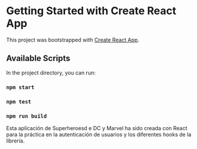 # Getting Started with Create React App

This project was bootstrapped with [Create React App](https://github.com/facebook/create-react-app).

## Available Scripts

In the project directory, you can run:

### `npm start`

### `npm test`

### `npm run build`

Esta aplicación de Superheroesd e DC y Marvel ha sido creada con React para la práctica en la autenticación de usuarios y los diferentes hooks de la librería.
